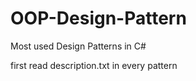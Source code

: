 # OOP-Design-Pattern
Most used Design Patterns in C#



first read description.txt in every pattern 
